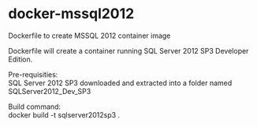 # docker-mssql2012
Dockerfile to create MSSQL 2012 container image

Dockerfile will create a container running SQL Server 2012 SP3 Developer Edition.

Pre-requisities: <br>
SQL Server 2012 SP3 downloaded and extracted into a folder named SQLServer2012_Dev_SP3

Build command: <br>
docker build -t sqlserver2012sp3 .
